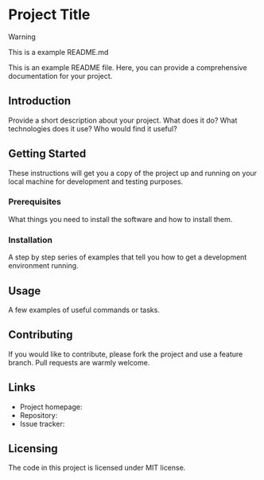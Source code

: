 # Project Title
> [!WARNING]
> This is a example README.md

This is an example README file. Here, you can provide a comprehensive documentation for your project.

## Introduction

Provide a short description about your project. What does it do? What technologies does it use? Who would find it useful?

## Getting Started

These instructions will get you a copy of the project up and running on your local machine for development and testing purposes.

### Prerequisites

What things you need to install the software and how to install them.

### Installation

A step by step series of examples that tell you how to get a development environment running.

## Usage

A few examples of useful commands or tasks.

## Contributing

If you would like to contribute, please fork the project and use a feature branch. Pull requests are warmly welcome.

## Links

- Project homepage: 
- Repository: 
- Issue tracker: 

## Licensing

The code in this project is licensed under MIT license.
 
